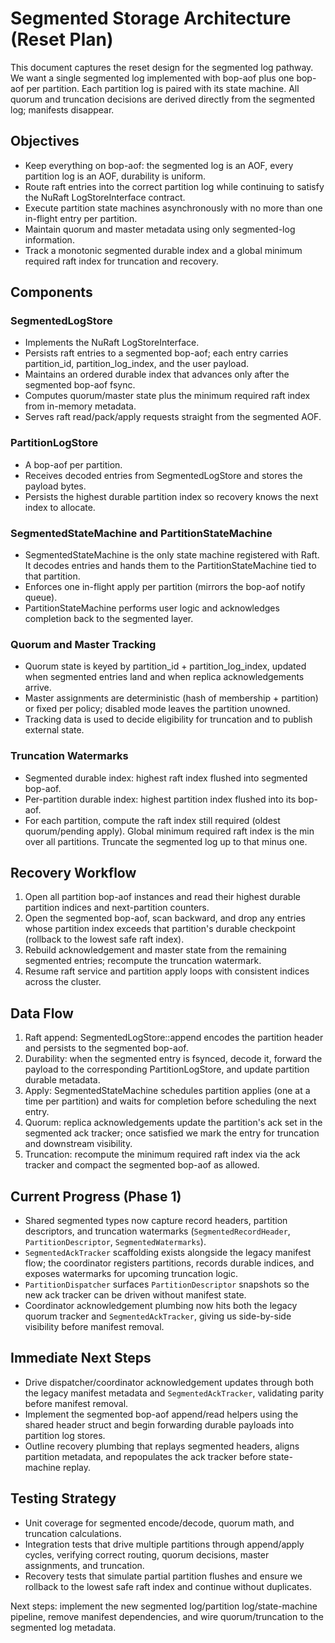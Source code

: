 # Segmented Storage Architecture (Reset Plan)

This document captures the reset design for the segmented log pathway. We want a single segmented log implemented with bop-aof plus one bop-aof per partition. Each partition log is paired with its state machine. All quorum and truncation decisions are derived directly from the segmented log; manifests disappear.

## Objectives
- Keep everything on bop-aof: the segmented log is an AOF, every partition log is an AOF, durability is uniform.
- Route raft entries into the correct partition log while continuing to satisfy the NuRaft LogStoreInterface contract.
- Execute partition state machines asynchronously with no more than one in-flight entry per partition.
- Maintain quorum and master metadata using only segmented-log information.
- Track a monotonic segmented durable index and a global minimum required raft index for truncation and recovery.

## Components
### SegmentedLogStore
- Implements the NuRaft LogStoreInterface.
- Persists raft entries to a segmented bop-aof; each entry carries partition_id, partition_log_index, and the user payload.
- Maintains an ordered durable index that advances only after the segmented bop-aof fsync.
- Computes quorum/master state plus the minimum required raft index from in-memory metadata.
- Serves raft read/pack/apply requests straight from the segmented AOF.

### PartitionLogStore
- A bop-aof per partition.
- Receives decoded entries from SegmentedLogStore and stores the payload bytes.
- Persists the highest durable partition index so recovery knows the next index to allocate.

### SegmentedStateMachine and PartitionStateMachine
- SegmentedStateMachine is the only state machine registered with Raft. It decodes entries and hands them to the PartitionStateMachine tied to that partition.
- Enforces one in-flight apply per partition (mirrors the bop-aof notify queue).
- PartitionStateMachine performs user logic and acknowledges completion back to the segmented layer.

### Quorum and Master Tracking
- Quorum state is keyed by partition_id + partition_log_index, updated when segmented entries land and when replica acknowledgements arrive.
- Master assignments are deterministic (hash of membership + partition) or fixed per policy; disabled mode leaves the partition unowned.
- Tracking data is used to decide eligibility for truncation and to publish external state.

### Truncation Watermarks
- Segmented durable index: highest raft index flushed into segmented bop-aof.
- Per-partition durable index: highest partition index flushed into its bop-aof.
- For each partition, compute the raft index still required (oldest quorum/pending apply). Global minimum required raft index is the min over all partitions. Truncate the segmented log up to that minus one.

## Recovery Workflow
1. Open all partition bop-aof instances and read their highest durable partition indices and next-partition counters.
2. Open the segmented bop-aof, scan backward, and drop any entries whose partition index exceeds that partition's durable checkpoint (rollback to the lowest safe raft index).
3. Rebuild acknowledgement and master state from the remaining segmented entries; recompute the truncation watermark.
4. Resume raft service and partition apply loops with consistent indices across the cluster.

## Data Flow
1. Raft append: SegmentedLogStore::append encodes the partition header and persists to the segmented bop-aof.
2. Durability: when the segmented entry is fsynced, decode it, forward the payload to the corresponding PartitionLogStore, and update partition durable metadata.
3. Apply: SegmentedStateMachine schedules partition applies (one at a time per partition) and waits for completion before scheduling the next entry.
4. Quorum: replica acknowledgements update the partition's ack set in the segmented ack tracker; once satisfied we mark the entry for truncation and downstream visibility.
5. Truncation: recompute the minimum required raft index via the ack tracker and compact the segmented bop-aof as allowed.

## Current Progress (Phase 1)
- Shared segmented types now capture record headers, partition descriptors, and truncation watermarks (`SegmentedRecordHeader`, `PartitionDescriptor`, `SegmentedWatermarks`).
- `SegmentedAckTracker` scaffolding exists alongside the legacy manifest flow; the coordinator registers partitions, records durable indices, and exposes watermarks for upcoming truncation logic.
- `PartitionDispatcher` surfaces `PartitionDescriptor` snapshots so the new ack tracker can be driven without manifest state.
- Coordinator acknowledgement plumbing now hits both the legacy quorum tracker and `SegmentedAckTracker`, giving us side-by-side visibility before manifest removal.

## Immediate Next Steps
- Drive dispatcher/coordinator acknowledgement updates through both the legacy manifest metadata and `SegmentedAckTracker`, validating parity before manifest removal.
- Implement the segmented bop-aof append/read helpers using the shared header struct and begin forwarding durable payloads into partition log stores.
- Outline recovery plumbing that replays segmented headers, aligns partition metadata, and repopulates the ack tracker before state-machine replay.

## Testing Strategy
- Unit coverage for segmented encode/decode, quorum math, and truncation calculations.
- Integration tests that drive multiple partitions through append/apply cycles, verifying correct routing, quorum decisions, master assignments, and truncation.
- Recovery tests that simulate partial partition flushes and ensure we rollback to the lowest safe raft index and continue without duplicates.

Next steps: implement the new segmented log/partition log/state-machine pipeline, remove manifest dependencies, and wire quorum/truncation to the segmented log metadata.
